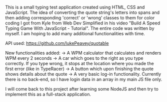 This is a small typing test application created using HTML, CSS and JavaScript. The idea of converting the quote string's letters into spans and then adding corresponding 'correct' or 'wrong' classes to them for color coding I got from Kyle from Web Dev Simplified in his video "Build A Speed Typing Game With JavaScript - Tutorial". 
The entire code was written by myself. I am hoping to add many additional functionalities with time. 

API used: https://github.com/lukePeavey/quotable

New functionalities added:
-> A WPM calculator that calculates and renders WPM every 2 seconds
-> A car which goes to the right as you type correctly. If you type wrong, it stops at the location where you made the first error (like in TypeRacer)
-> A button which upon finishing the quote shows details about the quote
-> A very basic log-in functionality. Currently there is no back-end, so I have login data in an array in my main JS file only.

I will come back to this project after learning some NodeJS and then try to implement this as a full-stack application.


